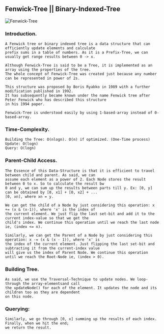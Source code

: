 ## Fenwick-Tree  ||  Binary-Indexed-Tree
![Fenwick-Tree](https://upload.wikimedia.org/wikipedia/commons/d/dc/BITDemo.gif)
### Introduction.

    A Fenwick tree or binary indexed tree is a data structure that can efficiently update elements and calculate
    prefix sums in a table of numbers. As it is a Prefix-Tree, we can usually get range results between 0 -> x.
    
    Although Fenwick-Tree is said to be a Tree, it is implemented as an array using the properties of the tree.
    The whole concept of Fenwick-Tree was created just because any number can be represented in power of 2s.
    
    This structure was proposed by Boris Ryabko in 1989 with a further modification published in 1992.
    It has subsequently became known under the name Fenwick tree after Peter Fenwick who has described this structure
    in his 1994 paper.
    
    Fenwick-Tree is understood easily by using 1-based-array instead of 0-based-array.

### Time-Complexity.

    Building the Tree: O(nlogn). O(n) if optimized. (One-Time process)
    Update: O(logn)
    Query: O(logn)
    
### Parent-Child Access.
    
    The Essence of this Data-Structure is that it is efficient to travel between child and parent. As said, we can 
    assume each element as a power of 2. Each Node stores the result between 0 to x. So to calculate the result bw
    0 and y, we can sum up the results between parts till y. Ex: [0, y] can be obtained by [0, x1] + [0, x2] + ... 
    [0, xn], where xn = y.
    
    We can get the child of a Node by just considering this operation: x += (x & (x-1)), where 'x' is the index of
    the current element. We just flip the last set-bit and add it to the current index-value so that we get the
    child's index. We continue this operation until we reach the last node ie, (index <= n).
    
    Similarly, we can get the Parent of a Node by just considering this operation: x -= (x & (x - 1)), where 'x' is
    the index of the current element. Just flipping the last set-bit and subtracting it from the current-index value
    will give us the index of Parent Node. We continue this operation until we reach the Root-Node ie, (index > 0).
    
### Building Tree.
  
    As said, we use the Traversal-Technique to update nodes. We loop-through the array-elementsand call
    the updateNode() for each of the element. It updates the node and its children too as they are dependent
    on this node.
    
### Querying:
    
    Similarly, we go through [0, x] summing up the results of each index. Finally, when we hit the end;
    we return the result.
    
    
